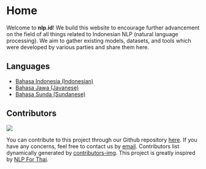 # Home

Welcome to **nlp.id**! We build this website to encourage further advancement on the field of all things related to Indonesian NLP (natural language processing). We aim to gather existing models, datasets, and tools which were developed by various parties and share them here.

## Languages

- [Bahasa Indonesia (Indonesian)](indonesian/index.md)
- [Bahasa Jawa (Javanese)](javanese/index.md)
- [Bahasa Sunda (Sundanese)](sundanese/index.md)

## Contributors

<a href="https://github.com/nlp-id/nlp-id.github.io/graphs/contributors">
  <img src="https://contrib.rocks/image?repo=nlp-id/nlp-id.github.io" />
</a>

You can contribute to this project through our Github repository [here](https://github.com/nlp-id/nlp-id.github.io/). If you have any concerns, feel free to contact us by [email](mailto:wilsonwong961@gmail.com). Contributors list dynamically generated by [contributors-img](https://contrib.rocks). This project is greatly inspired by [NLP For Thai](https://nlpforthai.com/).
